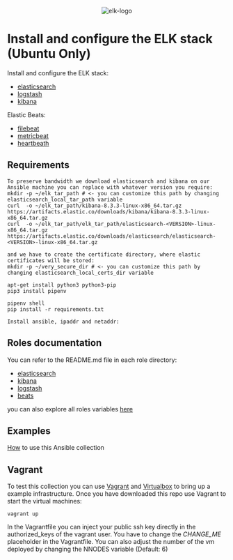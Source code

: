 <p align="center">
  <img src="https://garutilorenzo.github.io/images/elk-logo.png?" alt="elk-logo"/>
</p>

# Install and configure the ELK stack (Ubuntu Only)

Install and configure the ELK stack:

* [elasticsearch](https://www.elastic.co/elasticsearch/)
* [logstash](https://www.elastic.co/logstash/)
* [kibana](https://www.elastic.co/kibana/)

Elastic Beats:

* [filebeat](https://www.elastic.co/beats/filebeat)
* [metricbeat](https://www.elastic.co/beats/metricbeat)
* [heartbeath](https://www.elastic.co/beats/heartbeat)

## Requirements

```
To preserve bandwidth we download elasticsearch and kibana on our Ansible machine you can replace with whatever version you require:
mkdir -p ~/elk_tar_path # <- you can customize this path by changing elasticsearch_local_tar_path variable
curl  -o ~/elk_tar_path/kibana-8.3.3-linux-x86_64.tar.gz https://artifacts.elastic.co/downloads/kibana/kibana-8.3.3-linux-x86_64.tar.gz
curl  -o ~/elk_tar_path/elk_tar_path/elasticsearch-<VERSION>-linux-x86_64.tar.gz https://artifacts.elastic.co/downloads/elasticsearch/elasticsearch-<VERSION>-linux-x86_64.tar.gz

and we have to create the certificate directory, where elastic certificates will be stored:
mkdir -p ~/very_secure_dir # <- you can customize this path by changing elasticsearch_local_certs_dir variable

apt-get install python3 python3-pip
pip3 install pipenv

pipenv shell
pip install -r requirements.txt

Install ansible, ipaddr and netaddr:
```

## Roles documentation

You can refer to the README.md file in each role directory:

* [elasticsearch](roles/elasticsearch/)
* [kibana](roles/kibana/)
* [logstash](roles/logstash/)
* [beats](roles/beats/)

you can also explore all roles variables [here](docs/ROLES_VARS.md)

## Examples

[How](examples/) to use this Ansible collection

## Vagrant

To test this collection you can use [Vagrant](https://www.vagrantup.com/) and [Virtualbox](https://www.virtualbox.org/) to bring up a example infrastructure. Once you have downloaded this repo use Vagrant to start the virtual machines:

```
vagrant up
```

In the Vagrantfile you can inject your public ssh key directly in the authorized_keys of the vagrant user. You have to change the *CHANGE_ME* placeholder in the Vagrantfile. You can also adjust the number of the vm deployed by changing the NNODES variable (Default: 6)

